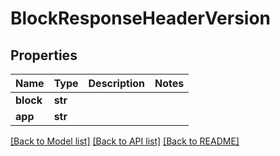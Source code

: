 # BlockResponseHeaderVersion

## Properties
Name | Type | Description | Notes
------------ | ------------- | ------------- | -------------
**block** | **str** |  | 
**app** | **str** |  | 

[[Back to Model list]](../README.md#documentation-for-models) [[Back to API list]](../README.md#documentation-for-api-endpoints) [[Back to README]](../README.md)

